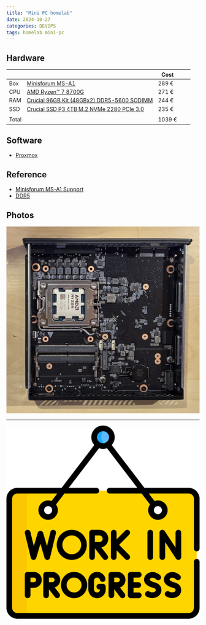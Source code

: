 ```yaml
---
title: "Mini PC homelab"
date: 2024-10-27
categories: DEVOPS
tags: homelab mini-pc 
---
```


## Hardware

|       |                                                                                                                    | Cost   |     |   |
|-------|--------------------------------------------------------------------------------------------------------------------|--------|-----|---|
| Box   | [Minisforum MS-A1](https://www.minisforum.com/new/support?lang=en#/support/page/spec/134)                          | 289 €  |     |   |
| CPU   | [AMD Ryzen™ 7 8700G](https://www.amd.com/en/products/processors/desktops/ryzen/8000-series/amd-ryzen-7-8700g.html) | 271 €  |     |   |
| RAM   | [Crucial 96GB Kit (48GBx2) DDR5-5600 SODIMM](https://www.crucial.com/memory/ddr5/CT2K48G56C46S5)                   | 244 €  |     |   |
| SSD   | [Crucial SSD P3 4TB M.2 NVMe 2280 PCIe 3.0](https://www.crucial.com/ssd/p3/CT4000P3SSD8)                           | 235 €  |     |   |
|       |                                                                                                                    |        |     |   |
| Total |                                                                                                                    | 1039 € |     |   |

## Software

* [Proxmox](https://www.proxmox.com/en/)

## Reference

* [Minisforum MS-A1 Support](https://www.minisforum.com/new/support?lang=en#/support/page/spec/134)
* [DDR5](https://www.crucial.com/articles/about-memory/everything-about-ddr5-ram)

## Photos

<img src="/data/2024-10-27/cpu-in.jpeg" width="800" alt="CPU"/>


<hr>
<img src="/data/2024-10-27/wip.png"/>
